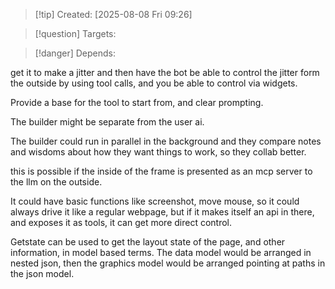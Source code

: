 
>[!tip] Created: [2025-08-08 Fri 09:26]

>[!question] Targets: 

>[!danger] Depends: 

get it to make a jitter and then have the bot be able to control the jitter form the outside by using tool calls, and you be able to control via widgets.

Provide a base for the tool to start from, and clear prompting.

The builder might be separate from the user ai.

The builder could run in parallel in the background and they compare notes and wisdoms about how they want things to work, so they collab better.

this is possible if the inside of the frame is presented as an mcp server to the llm on the outside.

It could have basic functions like screenshot, move mouse, so it could always drive it like a regular webpage, but if it makes itself an api in there, and exposes it as tools, it can get more direct control.

Getstate can be used to get the layout state of the page, and other information, in model based terms.  The data model would be arranged in nested json, then the graphics model would be arranged pointing at paths in the json model.